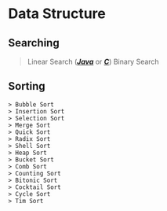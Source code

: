 # Data Structure

## Searching

> Linear Search (***[Java](https://github.com/kaamrul/Data-Structure/blob/master/LinearSearch.java)*** or ***[C](https://github.com/kaamrul/Data-Structure/blob/master/LinearSearch.c)***)
> Binary Search 


## Sorting
```
> Bubble Sort
> Insertion Sort
> Selection Sort
> Merge Sort
> Quick Sort
> Radix Sort
> Shell Sort
> Heap Sort
> Bucket Sort
> Comb Sort
> Counting Sort
> Bitonic Sort
> Cocktail Sort
> Cycle Sort
> Tim Sort
```